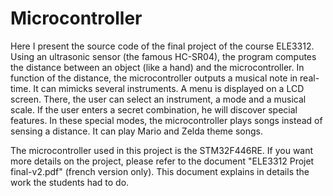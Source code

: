 # Microcontroller
Here I present the source code of the final project of the course ELE3312. Using an ultrasonic sensor (the famous HC-SR04), the program computes the distance between an object (like a hand) and the microcontroller. In function of the distance, the microcontroller outputs a musical note in real-time. It can mimicks several instruments. A menu is displayed on a LCD screen. There, the user can select an instrument, a mode and a musical scale. If the user enters a secret combination, he will discover special features. In these special modes, the microcontroller plays songs instead of sensing a distance. It can play Mario and Zelda theme songs.

The microcontroller used in this project is the STM32F446RE. If you want more details on the project, please refer to the document "ELE3312 Projet final-v2.pdf" (french version only). This document explains in details the work the students had to do. 

